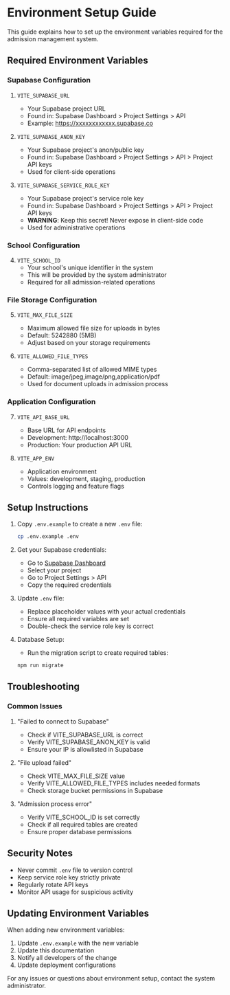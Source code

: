 # Environment Setup Guide

This guide explains how to set up the environment variables required for the admission management system.

## Required Environment Variables

### Supabase Configuration

1. `VITE_SUPABASE_URL`
   - Your Supabase project URL
   - Found in: Supabase Dashboard > Project Settings > API
   - Example: https://xxxxxxxxxxxx.supabase.co

2. `VITE_SUPABASE_ANON_KEY`
   - Your Supabase project's anon/public key
   - Found in: Supabase Dashboard > Project Settings > API > Project API keys
   - Used for client-side operations

3. `VITE_SUPABASE_SERVICE_ROLE_KEY`
   - Your Supabase project's service role key
   - Found in: Supabase Dashboard > Project Settings > API > Project API keys
   - **WARNING**: Keep this secret! Never expose in client-side code
   - Used for administrative operations

### School Configuration

4. `VITE_SCHOOL_ID`
   - Your school's unique identifier in the system
   - This will be provided by the system administrator
   - Required for all admission-related operations

### File Storage Configuration

5. `VITE_MAX_FILE_SIZE`
   - Maximum allowed file size for uploads in bytes
   - Default: 5242880 (5MB)
   - Adjust based on your storage requirements

6. `VITE_ALLOWED_FILE_TYPES`
   - Comma-separated list of allowed MIME types
   - Default: image/jpeg,image/png,application/pdf
   - Used for document uploads in admission process

### Application Configuration

7. `VITE_API_BASE_URL`
   - Base URL for API endpoints
   - Development: http://localhost:3000
   - Production: Your production API URL

8. `VITE_APP_ENV`
   - Application environment
   - Values: development, staging, production
   - Controls logging and feature flags

## Setup Instructions

1. Copy `.env.example` to create a new `.env` file:
   ```bash
   cp .env.example .env
   ```

2. Get your Supabase credentials:
   - Go to [Supabase Dashboard](https://app.supabase.io)
   - Select your project
   - Go to Project Settings > API
   - Copy the required credentials

3. Update `.env` file:
   - Replace placeholder values with your actual credentials
   - Ensure all required variables are set
   - Double-check the service role key is correct

4. Database Setup:
   - Run the migration script to create required tables:
   ```bash
   npm run migrate
   ```

## Troubleshooting

### Common Issues

1. "Failed to connect to Supabase"
   - Check if VITE_SUPABASE_URL is correct
   - Verify VITE_SUPABASE_ANON_KEY is valid
   - Ensure your IP is allowlisted in Supabase

2. "File upload failed"
   - Check VITE_MAX_FILE_SIZE value
   - Verify VITE_ALLOWED_FILE_TYPES includes needed formats
   - Check storage bucket permissions in Supabase

3. "Admission process error"
   - Verify VITE_SCHOOL_ID is set correctly
   - Check if all required tables are created
   - Ensure proper database permissions

## Security Notes

- Never commit `.env` file to version control
- Keep service role key strictly private
- Regularly rotate API keys
- Monitor API usage for suspicious activity

## Updating Environment Variables

When adding new environment variables:
1. Update `.env.example` with the new variable
2. Update this documentation
3. Notify all developers of the change
4. Update deployment configurations

For any issues or questions about environment setup, contact the system administrator.